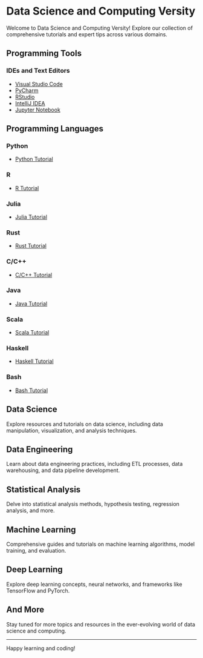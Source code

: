 # Data Science and Computing Versity

Welcome to Data Science and Computing Versity! Explore our collection of comprehensive tutorials and expert tips across various domains.

## Programming Tools

### IDEs and Text Editors
- [Visual Studio Code](https://dr-saad-la.github.io/codelabs/vscode/)
- [PyCharm](https://dr-saad-la.github.io/codelabs/pycharm/)
- [RStudio](https://dr-saad-la.github.io/codelabs/rstudio/)
- [IntelliJ IDEA](https://dr-saad-la.github.io/codelabs/intellij/)
- [Jupyter Notebook](https://dr-saad-la.github.io/codelabs/jupyter-notebook/)

## Programming Languages

### Python
- [Python Tutorial](https://dr-saad-la.github.io/codelabs/codelabs/python-tutorial/)

### R
- [R Tutorial](https://dr-saad-la.github.io/codelabs/r-tutorial/)

### Julia
- [Julia Tutorial](https://dr-saad-la.github.io/codelabs/julia-tutorial/)

### Rust
- [Rust Tutorial](https://dr-saad-la.github.io/codelabs/rust-tutorial/)

### C/C++
- [C/C++ Tutorial](https://dr-saad-la.github.io/codelabs/cpp-tutorial/)

### Java
- [Java Tutorial](https://dr-saad-la.github.io/codelabs/java-tutorial/)

### Scala
- [Scala Tutorial](https://dr-saad-la.github.io/codelabs/scala-tutorial/)

### Haskell
- [Haskell Tutorial](https://dr-saad-la.github.io/codelabs/haskell-tutorial/)

### Bash
- [Bash Tutorial](https://dr-saad-la.github.io/codelabs/bash-tutorial/)

## Data Science

Explore resources and tutorials on data science, including data manipulation, visualization, and analysis techniques.

## Data Engineering

Learn about data engineering practices, including ETL processes, data warehousing, and data pipeline development.

## Statistical Analysis

Delve into statistical analysis methods, hypothesis testing, regression analysis, and more.

## Machine Learning

Comprehensive guides and tutorials on machine learning algorithms, model training, and evaluation.

## Deep Learning

Explore deep learning concepts, neural networks, and frameworks like TensorFlow and PyTorch.

## And More

Stay tuned for more topics and resources in the ever-evolving world of data science and computing.

---

Happy learning and coding!
